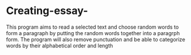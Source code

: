 # Creating-essay-
This program aims to read a selected text and choose random words to form a paragraph  by putting the random words together into a paragrph form. The program will also remove punctuation and be able to categorize words by their alphabetical order and length 
